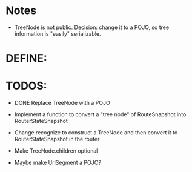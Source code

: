 # Notes

* TreeNode is not public. Decision: change it to a POJO, so tree information is "easily" serializable.



# DEFINE:

# TODOS:

* DONE Replace TreeNode with a POJO
* Implement a function to convert a "tree node" of RouteSnapshot into RouterStateSnapshot
* Change recognize to construct a TreeNode<RouteSnapshot> and then convert it to RouterStateSnapshot in the router


* Make TreeNode.children optional
* Maybe make UrlSegment a POJO?